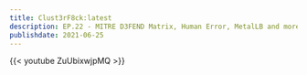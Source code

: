 ```yaml
---
title: Clust3rF8ck:latest 
description: EP.22 - MITRE D3FEND Matrix, Human Error, MetalLB and more! 
publishdate: 2021-06-25
---
```

{{< youtube ZuUbixwjpMQ >}}
